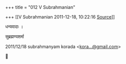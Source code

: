 +++
title = "012 V Subrahmanian"

+++
[[V Subrahmanian	2011-12-18, 10:22:16 [Source](https://groups.google.com/g/bvparishat/c/qVgrgpq2n6Y)]]



धन्यवादाः ।

  

सुब्रह्मण्यशर्मा  
  

2011/12/18 subrahmanyam korada \<[kora...@gmail.com]()\>



